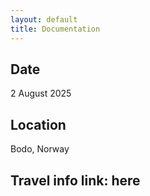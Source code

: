 ```yaml
---
layout: default
title: Documentation
---
```


## Date
2 August 2025

## Location
Bodo, Norway


## Travel info link: here
